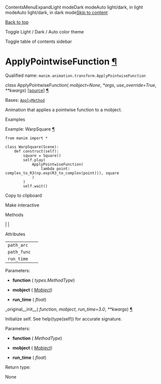 ContentsMenuExpandLight modeDark modeAuto light/dark, in light modeAuto light/dark, in dark mode[Skip to content](https://docs.manim.community/en/stable/reference/manim.animation.transform.ApplyPointwiseFunction.html#furo-main-content)

[Back to top](https://docs.manim.community/en/stable/reference/manim.animation.transform.ApplyPointwiseFunction.html#)

Toggle Light / Dark / Auto color theme

Toggle table of contents sidebar

# ApplyPointwiseFunction [¶](https://docs.manim.community/en/stable/reference/manim.animation.transform.ApplyPointwiseFunction.html\#applypointwisefunction "Link to this heading")

Qualified name: `manim.animation.transform.ApplyPointwiseFunction`

_class_ ApplyPointwiseFunction( _mobject=None_, _\*args_, _use\_override=True_, _\*\*kwargs_) [\[source\]](https://docs.manim.community/en/stable/_modules/manim/animation/transform.html#ApplyPointwiseFunction) [¶](https://docs.manim.community/en/stable/reference/manim.animation.transform.ApplyPointwiseFunction.html#manim.animation.transform.ApplyPointwiseFunction "Link to this definition")

Bases: [`ApplyMethod`](https://docs.manim.community/en/stable/reference/manim.animation.transform.ApplyMethod.html#manim.animation.transform.ApplyMethod "manim.animation.transform.ApplyMethod")

Animation that applies a pointwise function to a mobject.

Examples

Example: WarpSquare [¶](https://docs.manim.community/en/stable/reference/manim.animation.transform.ApplyPointwiseFunction.html#warpsquare)

```
from manim import *

class WarpSquare(Scene):
    def construct(self):
        square = Square()
        self.play(
            ApplyPointwiseFunction(
                lambda point: complex_to_R3(np.exp(R3_to_complex(point))), square
            )
        )
        self.wait()

```

Copy to clipboard

Make interactive

Methods

|
|

Attributes

|     |     |
| --- | --- |
| `path_arc` |  |
| `path_func` |  |
| `run_time` |  |

Parameters:

- **function** ( _types.MethodType_)

- **mobject** ( [_Mobject_](https://docs.manim.community/en/stable/reference/manim.mobject.mobject.Mobject.html#manim.mobject.mobject.Mobject "manim.mobject.mobject.Mobject"))

- **run\_time** ( _float_)


\_original\_\_init\_\_( _function_, _mobject_, _run\_time=3.0_, _\*\*kwargs_) [¶](https://docs.manim.community/en/stable/reference/manim.animation.transform.ApplyPointwiseFunction.html#manim.animation.transform.ApplyPointwiseFunction._original__init__ "Link to this definition")

Initialize self. See help(type(self)) for accurate signature.

Parameters:

- **function** ( _MethodType_)

- **mobject** ( [_Mobject_](https://docs.manim.community/en/stable/reference/manim.mobject.mobject.Mobject.html#manim.mobject.mobject.Mobject "manim.mobject.mobject.Mobject"))

- **run\_time** ( _float_)


Return type:

None